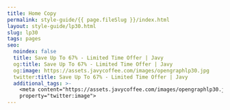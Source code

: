 ```yaml
---
title: Home Copy
permalink: style-guide/{{ page.fileSlug }}/index.html
layout: style-guide/lp30.html
slug: lp30
tags: pages
seo:
  noindex: false
  title: Save Up To 67% - Limited Time Offer | Javy
  og:title: Save Up To 67% - Limited Time Offer | Javy
  og:image: https://assets.javycoffee.com/images/opengraphlp30.jpg
  twitter:title: Save Up To 67% - Limited Time Offer | Javy
  additional_tags: >-
    <meta content="https://assets.javycoffee.com/images/opengraphlp30.jpg"
    property="twitter:image">
---
```



